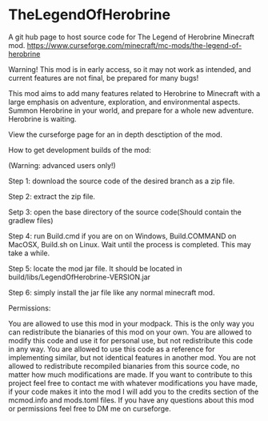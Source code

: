 # TheLegendOfHerobrine
A git hub page to host source code for The Legend of Herobrine Minecraft mod.
https://www.curseforge.com/minecraft/mc-mods/the-legend-of-herobrine

Warning! This mod is in early access, so it may not work as intended, and current features are not final, be prepared for many bugs!

This mod aims to add many features related to Herobrine to Minecraft with a large emphasis on adventure, exploration, and environmental aspects. Summon Herobrine in your world, and prepare for a whole new adventure. Herobrine is waiting.

View the curseforge page for an in depth desctiption of the mod.

How to get development builds of the mod:

(Warning: advanced users only!)

Step 1: download the source code of the desired branch as a zip file.

Step 2: extract the zip file.

Setp 3: open the base directory of the source code(Should contain the gradlew files)

Step 4: run Build.cmd if you are on on Windows, Build.COMMAND on MacOSX, Build.sh on Linux. Wait until the process is completed. This may take a while.

Step 5: locate the mod jar file. It should be located in build/libs/LegendOfHerobrine-VERSION.jar

Step 6: simply install the jar file like any normal minecraft mod.

Permissions:

You are allowed to use this mod in your modpack. This is the only way you can redistribute the bianaries of this mod on your own.
You are allowed to modify this code and use it for personal use, but not redistribute this code in any way.
You are allowed to use this code as a reference for implementing similar, but not identical features in another mod.
You are not allowed to redistribute recompiled bianaries from this source code, no matter how much modifications are made.
If you want to contribute to this project feel free to contact me with whatever modifications you have made, if your code makes it into the mod I will add you to the credits section of the mcmod.info and mods.toml files.
If you have any questions about this mod or permissions feel free to DM me on curseforge.
